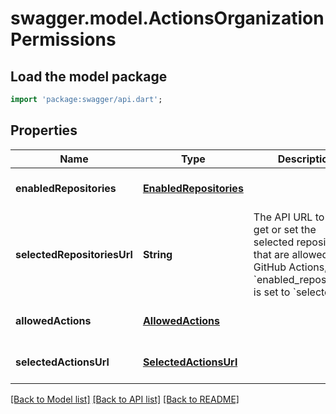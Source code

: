 # swagger.model.ActionsOrganizationPermissions

## Load the model package
```dart
import 'package:swagger/api.dart';
```

## Properties
Name | Type | Description | Notes
------------ | ------------- | ------------- | -------------
**enabledRepositories** | [**EnabledRepositories**](EnabledRepositories.md) |  | [optional] [default to null]
**selectedRepositoriesUrl** | **String** | The API URL to use to get or set the selected repositories that are allowed to run GitHub Actions, when &#x60;enabled_repositories&#x60; is set to &#x60;selected&#x60;. | [optional] [default to null]
**allowedActions** | [**AllowedActions**](AllowedActions.md) |  | [optional] [default to null]
**selectedActionsUrl** | [**SelectedActionsUrl**](SelectedActionsUrl.md) |  | [optional] [default to null]

[[Back to Model list]](../README.md#documentation-for-models) [[Back to API list]](../README.md#documentation-for-api-endpoints) [[Back to README]](../README.md)

